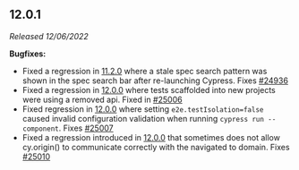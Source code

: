 ## 12.0.1

_Released 12/06/2022_

**Bugfixes:**

- Fixed a regression in [11.2.0](#11-2-0) where a stale spec search pattern was
  shown in the spec search bar after re-launching Cypress. Fixes
  [#24936](https://github.com/cypress-io/cypress/issues/24936)
- Fixed a regression in [12.0.0](#12-0-0) where tests scaffolded into new
  projects were using a removed api. Fixed in
  [#25006](https://github.com/cypress-io/cypress/pull/25006)
- Fixed regression in [12.0.0](#12-0-0) where setting `e2e.testIsolation=false`
  caused invalid configuration validation when running `cypress run --component`.
  Fixes [#25007](https://github.com/cypress-io/cypress/issues/25007)
- Fixed a regression introduced in [12.0.0](#12-0-0) that sometimes does not
  allow cy.origin() to communicate correctly with the navigated to domain. Fixes
  [#25010](https://github.com/cypress-io/cypress/issues/25010)
